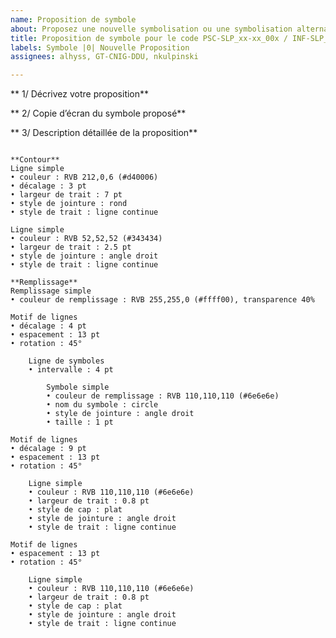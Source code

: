 ```yaml
---
name: Proposition de symbole
about: Proposez une nouvelle symbolisation ou une symbolisation alternative
title: Proposition de symbole pour le code PSC-SLP_xx-xx_00x / INF-SLP_xx-xx_00x
labels: Symbole |0| Nouvelle Proposition
assignees: alhyss, GT-CNIG-DDU, nkulpinski

---
```

<!-- 
Merci de modifier le titre en fonction de la proposition de symbole
#################################################
##LE CODE SYMBOLE EST OBLIGATOIRE DANS LE TITRE##
#################################################
Dans le cas de plusieurs symboles proposés, merci de créer une issue pour chaque proposition

Merci de répondre aux 3 questions qui vous sont posées ci dessous afin que le SG5 puisse répondre au mieux à votre demande 
-->
** 1/ Décrivez votre proposition**
<!--Quel est votre cas d'usage ?-->




** 2/ Copie d’écran du symbole proposé**
<!--Collez ici la copie d'écran de votre proposition :-->



** 3/ Description détaillée de la proposition**
<!--Décrivez ici les particularité techniques de votre demande selon l’exemple ci dessous :-->
```

**Contour**
Ligne simple
• couleur : RVB 212,0,6 (#d40006)
• décalage : 3 pt
• largeur de trait : 7 pt
• style de jointure : rond
• style de trait : ligne continue

Ligne simple
• couleur : RVB 52,52,52 (#343434)
• largeur de trait : 2.5 pt
• style de jointure : angle droit
• style de trait : ligne continue

**Remplissage**
Remplissage simple
• couleur de remplissage : RVB 255,255,0 (#ffff00), transparence 40%

Motif de lignes
• décalage : 4 pt
• espacement : 13 pt
• rotation : 45°

    Ligne de symboles
    • intervalle : 4 pt

        Symbole simple
        • couleur de remplissage : RVB 110,110,110 (#6e6e6e)
        • nom du symbole : circle
        • style de jointure : angle droit
        • taille : 1 pt

Motif de lignes
• décalage : 9 pt
• espacement : 13 pt
• rotation : 45°

    Ligne simple
    • couleur : RVB 110,110,110 (#6e6e6e)
    • largeur de trait : 0.8 pt
    • style de cap : plat
    • style de jointure : angle droit
    • style de trait : ligne continue

Motif de lignes
• espacement : 13 pt
• rotation : 45°

    Ligne simple
    • couleur : RVB 110,110,110 (#6e6e6e)
    • largeur de trait : 0.8 pt
    • style de cap : plat
    • style de jointure : angle droit
    • style de trait : ligne continue

```
